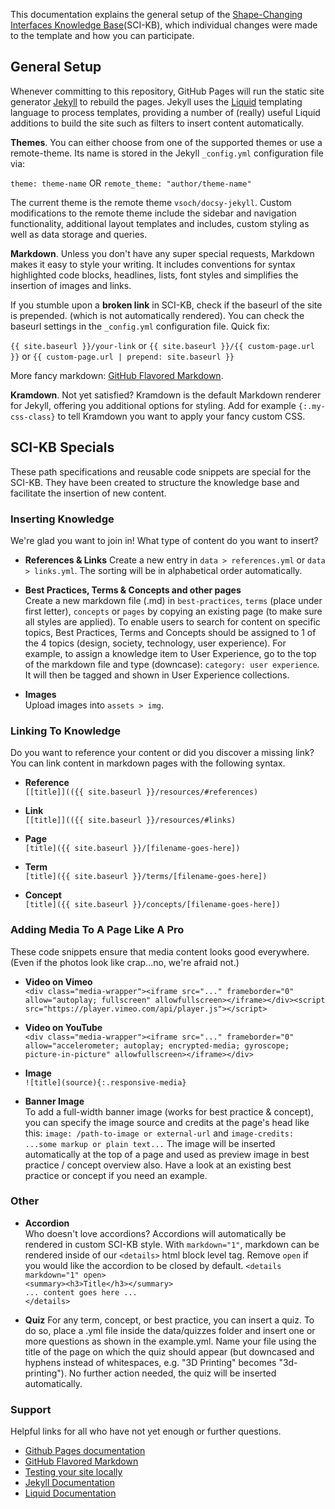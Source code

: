 This documentation explains the general setup of the [Shape-Changing Interfaces Knowledge Base](https://visualengineers.github.io/sci-knowledge-base/)(SCI-KB), which individual changes were made to the template and how you can participate.

## General Setup

Whenever committing to this repository, GitHub Pages will run the static site generator [Jekyll](https://jekyllrb.com/docs/) to rebuild the pages. Jekyll uses the [Liquid](https://shopify.github.io/liquid/basics/introduction/) templating language to process templates, providing a number of (really) useful Liquid additions to build the site such as filters to insert content automatically. 

**Themes**. You can either choose from one of the supported themes or use a remote-theme. Its name is stored in the Jekyll `_config.yml` configuration file via:

`theme: theme-name` OR `remote_theme: "author/theme-name"`

The current theme is the remote theme `vsoch/docsy-jekyll`. Custom modifications to the remote theme include the sidebar and navigation functionality, additional layout templates and includes, custom styling as well as data storage and queries.

**Markdown**. Unless you don't have any super special requests, Markdown makes it easy to style your writing. It includes conventions for syntax highlighted code blocks, headlines, lists, font styles and simplifies the insertion of images and links. 

If you stumble upon a **broken link** in SCI-KB, check if the baseurl of the site is prepended. (which is not automatically rendered). You can check the baseurl settings in the `_config.yml` configuration file. Quick fix: 

`{{ site.baseurl }}/your-link` or `{{ site.baseurl }}/{{ custom-page.url }}` or `{{ custom-page.url | prepend: site.baseurl }}`

More fancy markdown: [GitHub Flavored Markdown](https://guides.github.com/features/mastering-markdown/).

**Kramdown**. Not yet satisfied? Kramdown is the default Markdown renderer for Jekyll, offering you additional options for styling. Add for example `{:.my-css-class}` to tell Kramdown you want to apply your fancy custom CSS.

## SCI-KB Specials

These path specifications and reusable code snippets are special for the SCI-KB. They have been created to structure the knowledge base and facilitate the insertion of new content.

### Inserting Knowledge
We're glad you want to join in! What type of content do you want to insert?

- **References & Links** 
Create a new entry in `data > references.yml` or `data > links.yml`. The sorting will be in alphabetical order automatically.

- **Best Practices, Terms & Concepts and other pages**  
Create a new markdown file (.md) in `best-practices`, `terms` (place under first letter), `concepts` or `pages` by copying an existing page (to make sure all styles are applied). To enable users to search for content on specific topics, Best Practices, Terms and Concepts should be assigned to 1 of the 4 topics (design, society, technology, user experience). For example, to assign a knowledge item to User Experience, go to the top of the markdown file and type (downcase): `category: user experience`. It will then be tagged and shown in User Experience collections.

- **Images**  
Upload images into `assets > img`. 

### Linking To Knowledge
Do you want to reference your content or did you discover a missing link? You can link content in markdown pages with the following syntax.

- **Reference**    
`[[title]](({{ site.baseurl }}/resources/#references)`

- **Link**  
`[[title]](({{ site.baseurl }}/resources/#links)`

- **Page**    
`[title]({{ site.baseurl }}/[filename-goes-here])`

- **Term**    
`[title]({{ site.baseurl }}/terms/[filename-goes-here])`

- **Concept**    
`[title]({{ site.baseurl }}/concepts/[filename-goes-here])`

### Adding Media To A Page Like A Pro

These code snippets ensure that media content looks good everywhere. (Even if the photos look like crap...no, we're afraid not.)

- **Video on Vimeo**     
`<div class="media-wrapper"><iframe src="..." frameborder="0" allow="autoplay; fullscreen" allowfullscreen></iframe></div><script src="https://player.vimeo.com/api/player.js"></script>`

- **Video on YouTube**  
`<div class="media-wrapper"><iframe src="..." frameborder="0" allow="accelerometer; autoplay; encrypted-media; gyroscope; picture-in-picture" allowfullscreen></iframe></div>`

- **Image**  
`![title](source){:.responsive-media}` 

- **Banner Image**  
To add a full-width banner image (works for best practice & concept), you can specify the image source and credits at the page's head like this: `image: /path-to-image or external-url` and `image-credits: ...some markup or plain text...` The image will be inserted automatically at the top of a page and used as preview image in best practice / concept overview also. Have a look at an existing best practice or concept if you need an example.

### Other

- **Accordion**  
Who doesn't love accordions? Accordions will automatically be rendered in custom SCI-KB style. With `markdown="1"`, markdown can be rendered inside of our `<details>` html block level tag. Remove `open` if you would like the accordion to be closed by default.
`<details markdown="1" open>`  
`<summary><h3>Title</h3></summary>`  
`... content goes here ...`  
`</details>`

- **Quiz**
For any term, concept, or best practice, you can insert a quiz. To do so, place a .yml file inside the data/quizzes folder and insert one or more questions as shown in the example.yml. Name your file using the title of the page on which the quiz should appear (but downcased and hyphens instead of whitespaces, e.g. "3D Printing" becomes "3d-printing"). No further action needed, the quiz will be inserted automatically. 

### Support
Helpful links for all who have not yet enough or further questions.

- [Github Pages documentation](https://help.github.com/categories/github-pages-basics/)  
- [GitHub Flavored Markdown](https://guides.github.com/features/mastering-markdown/)  
- [Testing your site locally](https://kbroman.org/simple_site/pages/local_test.html)    
- [Jekyll Documentation](https://jekyllrb.com/docs/)     
- [Liquid Documentation](https://shopify.github.io/liquid/basics/introduction/)  

